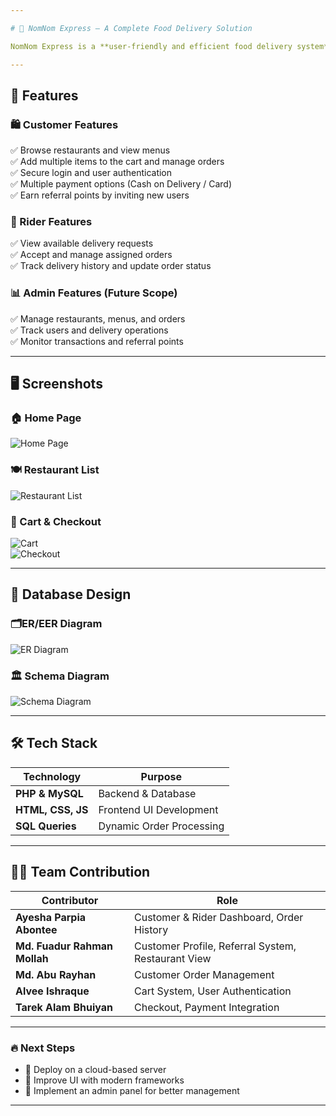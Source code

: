 ```yaml
---

# 🍔 NomNom Express – A Complete Food Delivery Solution  

NomNom Express is a **user-friendly and efficient food delivery system** designed to streamline restaurant orders, customer management, and rider operations. It offers a seamless experience from browsing restaurants to making payments and tracking orders.  

---
```


## 🌟 Features  

### 🛍️ Customer Features  
✅ Browse restaurants and view menus  
✅ Add multiple items to the cart and manage orders  
✅ Secure login and user authentication  
✅ Multiple payment options (Cash on Delivery / Card)  
✅ Earn referral points by inviting new users  

### 🚴 Rider Features  
✅ View available delivery requests  
✅ Accept and manage assigned orders  
✅ Track delivery history and update order status  

### 📊 Admin Features (Future Scope)  
✅ Manage restaurants, menus, and orders  
✅ Track users and delivery operations  
✅ Monitor transactions and referral points  

---

## 🖥️ Screenshots  

### 🏠 Home Page  
![Home Page](https://raw.githubusercontent.com/your-username/your-repository/main/screenshots/homepage.png)  

### 🍽️ Restaurant List  
![Restaurant List](https://raw.githubusercontent.com/your-username/your-repository/main/screenshots/restaurant_list.png)  

### 🛒 Cart & Checkout  
![Cart](https://raw.githubusercontent.com/your-username/your-repository/main/screenshots/cart.png)  
![Checkout](https://raw.githubusercontent.com/your-username/your-repository/main/screenshots/checkout.png)  

---

## 📌 Database Design  

### 🗂️ER/EER Diagram  
![ER Diagram](https://raw.githubusercontent.com/your-username/your-repository/main/screenshots/er_diagram.png)  

### 🏛️ Schema Diagram  
![Schema Diagram](https://raw.githubusercontent.com/your-username/your-repository/main/screenshots/schema_diagram.png)  

---

## 🛠️ Tech Stack  

| **Technology**   | **Purpose**                |  
|-----------------|--------------------------|  
| **PHP & MySQL** | Backend & Database        |  
| **HTML, CSS, JS** | Frontend UI Development |  
| **SQL Queries** | Dynamic Order Processing |  

---

## 👨‍💻 Team Contribution  

| **Contributor** | **Role** |  
|---------------|--------------------------|  
| **Ayesha Parpia Abontee** | Customer & Rider Dashboard, Order History |  
| **Md. Fuadur Rahman Mollah** | Customer Profile, Referral System, Restaurant View |  
| **Md. Abu Rayhan** | Customer Order Management |  
| **Alvee Ishraque** | Cart System, User Authentication |  
| **Tarek Alam Bhuiyan** | Checkout, Payment Integration |  

---

### 🔥 Next Steps  
- 📌 Deploy on a cloud-based server  
- 📌 Improve UI with modern frameworks  
- 📌 Implement an admin panel for better management  

---
